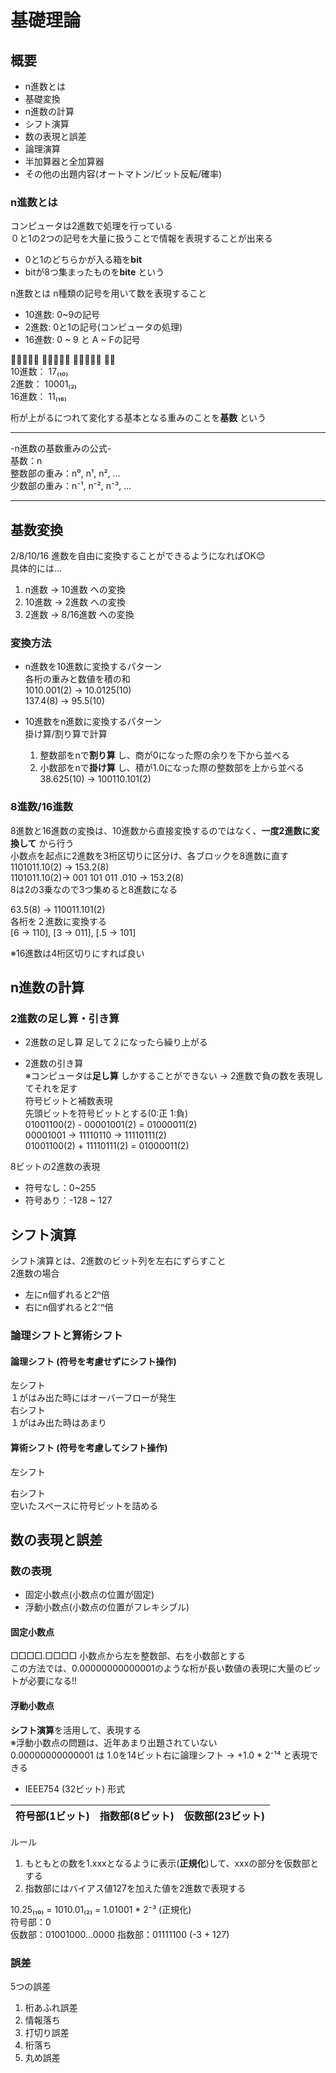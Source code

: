 # 基礎理論
## 概要
- n進数とは
- 基礎変換
- n進数の計算
- シフト演算
- 数の表現と誤差
- 論理演算
- 半加算器と全加算器
- その他の出題内容(オートマトン/ビット反転/確率)

### n進数とは
コンピュータは2進数で処理を行っている  
０と1の2つの記号を大量に扱うことで情報を表現することが出来る  
- 0と1のどちらかが入る箱を**bit**  
- bitが8つ集まったものを**bite** という

n進数とは n種類の記号を用いて数を表現すること  
- 10進数: 0~9の記号
- 2進数: 0と1の記号(コンピュータの処理)
- 16進数: 0 ~ 9 と A ~ Fの記号

🍎🍎🍎🍎🍎 🍎🍎🍎🍎🍎 🍎🍎🍎🍎🍎 🍎🍎  
10進数： 17₍₁₀₎  
2進数： 10001₍₂₎               
16進数： 11₍₁₆₎  

桁が上がるにつれて変化する基本となる重みのことを**基数** という  
<hr>
-n進数の基数重みの公式- <br> 
基数：n  <br>
整数部の重み：n⁰, n¹, n², … <br>   
少数部の重み：n⁻¹, n⁻², n⁻³, …
<hr>

## 基数変換
2/8/10/16 進数を自由に変換することができるようになればOK😊  
具体的には...  
1. n進数 -> 10進数 への変換
2. 10進数 -> 2進数 への変換
3. 2進数 -> 8/16進数 への変換

### 変換方法
- n進数を10進数に変換するパターン  
  各桁の重みと数値を積の和  
  1010.001(2) -> 10.0125(10)  
  137.4(8) -> 95.5(10)  
  
- 10進数をn進数に変換するパターン  
  掛け算/割り算で計算
  1. 整数部をnで**割り算** し、商が0になった際の余りを下から並べる
  2. 小数部をnで**掛け算** し、積が1.0になった際の整数部を上から並べる  
  38.625(10) -> 100110.101(2)

### 8進数/16進数
8進数と16進数の変換は、10進数から直接変換するのではなく、**一度2進数に変換して** から行う  
小数点を起点に2進数を3桁区切りに区分け、各ブロックを8進数に直す    
1101011.10(2) -> 153.2(8)  
1101011.10(2)-> 001 101 011 .010 -> 153.2(8)  
8は2の3乗なので3つ集めると8進数になる　　

63.5(8) -> 110011.101(2)  
各桁を２進数に変換する  
[6 -> 110], [3 -> 011], [.5 -> 101]   

※16進数は4桁区切りにすれば良い

## n進数の計算
### 2進数の足し算・引き算
- 2進数の足し算
  足して２になったら繰り上がる

- 2進数の引き算  
  ※コンピュータは**足し算** しかすることができない -> 2進数で負の数を表現してそれを足す  
  符号ビットと補数表現  
  先頭ビットを符号ビットとする(0:正 1:負)  
  01001100(2) - 00001001(2) = 01000011(2)  
  00001001 -> 11110110 -> 11110111(2)  
  01001100(2) + 11110111(2) = 01000011(2)  

8ビットの2進数の表現   
- 符号なし：0~255
- 符号あり：-128 ~ 127


## シフト演算
シフト演算とは、2進数のビット列を左右にずらすこと  
2進数の場合  
- 左にn個ずれると2ⁿ倍
- 右にn個ずれると2⁻ⁿ倍

### 論理シフトと算術シフト
#### 論理シフト (符号を考慮せずにシフト操作)
左シフト  
１がはみ出た時にはオーバーフローが発生  
右シフト  
１がはみ出た時はあまり

#### 算術シフト (符号を考慮してシフト操作)
左シフト

右シフト  
空いたスペースに符号ビットを詰める

## 数の表現と誤差
### 数の表現
- 固定小数点(小数点の位置が固定)
- 浮動小数点(小数点の位置がフレキシブル)  
#### 固定小数点
□□□□.□□□□ 小数点から左を整数部、右を小数部とする  
この方法では、0.00000000000001のような桁が長い数値の表現に大量のビットが必要になる!!
#### 浮動小数点
**シフト演算**を活用して、表現する  
※浮動小数点の問題は、近年あまり出題されていない  
0.00000000000001 は 1.0を14ビット右に論理シフト  → +1.0 * 2⁻¹⁴ と表現できる

- IEEE754 (32ビット) 形式

| 符号部(1ビット) | 指数部(8ビット) | 仮数部(23ビット) |
| - | - | - |

ルール  
1. もともとの数を1.xxxとなるように表示(**正規化**)して、xxxの部分を仮数部とする
2. 指数部にはバイアス値127を加えた値を2進数で表現する

10.25₍₁₀₎ = 1010.01₍₂₎ = 1.01001 * 2⁻³ (正規化)  
符号部：0  
仮数部：01001000...0000
指数部：01111100 (-3 + 127)

### 誤差
5つの誤差  
1. 桁あふれ誤差
2. 情報落ち
3. 打切り誤差
4. 桁落ち
5. 丸め誤差


